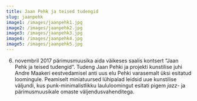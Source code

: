 ```yaml
---
title: Jaan Pehk ja teised tudengid
slug: jaanpehk
image1: /images/jaanpehk1.jpg
image2: /images/jaanpehk2.jpg
image3: /images/jaanpehk3.jpg
image4: /images/jaanpehk4.jpg
image5: /images/jaanpehk5.jpg
---
```

6. novembril 2017 pärimusmuusika aida väikeses saalis kontsert “Jaan Pehk ja teised tudengid”. Tudeng Jaan Pehki ja projekti kunstilise juhi Andre Maakeri eestvedamisel anti uus elu Pehki varasemalt üksi esitatud loomingule. Peamiselt miniatuursed lühipalad leidsid uue kunstilise väljundi, kus punk-minimalistlikku laululoomingut esitati pigem _jazz_- ja pärimusmuusikale omaste väljendusvahenditega.
